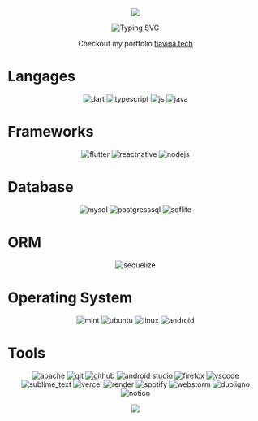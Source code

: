 <p align="center"> 
<img src="https://capsule-render.vercel.app/api?type=waving&color=0:423da,7100:008080&fontColor=dedede&height=160&section=header&text=Tongasoa👋&fontSize=20" />
    </p>
<p align="center"> 
    <img src="https://readme-typing-svg.demolab.com?font=Fira+Code&size=18&pause=1000&color=066DBD&center=true&random=false&width=760&lines=Software+engineer+student+and+mobile+dev" alt="Typing SVG" />
    </a>
</p>
<!--
   <p> Bonjour kkkkk<img src="https://img.shields.io/badge/dart-%230175C2.svg?style=for-the-badge&logo=dart&logoColor=white" alt="dart"/>  <img src="https://img.shields.io/badge/Flutter-%2302569B.svg?style=for-the-badge&logo=Flutter&logoColor=white" alt="flutter" /> <img src="https://img.shields.io/badge/node.js-6DA55F?style=for-the-badge&logo=node.js&logoColor=white" alt="nodejs" /><img src="https://img.shields.io/badge/JavaScript-323330?style=for-the-badge&logo=javascript&logoColor=F7DF1E" alt="js"/></p>
-->
<!--
<ul>
<!-- <p> <strong>Mbola tsara e! kkkkkkkkk 👋, I'm Tiavina  </strong> and I like <br></p> <li>Reach me on on 📫 <a href="mailto:tiavinaramilison22@gmail.com">tiavinaramilison22@gmail.com</a> or checkout <a href="https://tiavinaram.vercel.app/"> my portfolio </a></li>
</ul>
<h3 align="left">Langages and Tools</h3>
    <!-- <img src="https://img.shields.io/badge/HTML5-E34F26?style=for-the-badge&logo=html5&logoColor=white" alt="html"/> -->
    <!-- on <img src="https://img.shields.io/badge/CSS3-1572B6?style=for-the-badge&logo=css3&logoColor=white" alt="css"/> -->
    <!-- https://ileriayo.github.io/markdown-badges/ -->
<p align='center'>Checkout my portfolio  <a href='https://tiavina.tech'>tiavina.tech</a></p>
<h1>Langages</h1>
<p align='center'>
    <img src="https://img.shields.io/badge/dart-%230175C2.svg?style=for-the-badge&logo=dart&logoColor=white" alt="dart"/> 
    <img src="https://img.shields.io/badge/typescript-%23007ACC.svg?style=for-the-badge&logo=typescript&logoColor=white" alt="typescript" />
    <img src="https://img.shields.io/badge/javascript-%23323330.svg?style=for-the-badge&logo=javascript&logoColor=%23F7DF1E" alt="js"/>
    <img src="https://img.shields.io/badge/java-%23ED8B00.svg?style=for-the-badge&logo=openjdk&logoColor=white" alt="java" />
<!--     <img src="https://img.shields.io/badge/java-%23ED8B00.svg?style=for-the-badge&logo=openjdk&logoColor=white" alt="java"/> -->
    <!-- <img src="https://img.shields.io/badge/node.js-6DA55F?style=for-the-badge&logo=node.js&logoColor=white" alt="nodejs" /> -->
    <!--
    <img src="https://img.shields.io/badge/Tailwind_CSS-38B2AC?style=for-the-badge&logo=tailwind-css&logoColor=white" alt="tailwind"/>
    <img src="https://img.shields.io/badge/React-20232A?style=for-the-badge&logo=react&logoColor=61DAFB" alt="ReactJs"/>
    <img src="https://img.shields.io/badge/Express.js-000000?style=for-the-badge&logo=express&logoColor=white" alt="express js"/>
      <img src="https://img.shields.io/badge/next.js-000000?style=for-the-badge&logo=nextdotjs&logoColor=white" alt="nextjs"/> -->
</p>
<h1>Frameworks</h1>
<p align="center">
     <img src="https://img.shields.io/badge/Flutter-%2302569B.svg?style=for-the-badge&logo=Flutter&logoColor=white" alt="flutter" />
     <img src="https://img.shields.io/badge/react_native-%2320232a.svg?style=for-the-badge&logo=react&logoColor=%2361DAFB" alt="reactnative" />
    <img src="https://img.shields.io/badge/node.js-6DA55F?style=for-the-badge&logo=node.js&logoColor=white" alt="nodejs" />
</p>
<h1>Database</h1>
<p align="center">
    <img src="https://img.shields.io/badge/MySQL-005C84?style=for-the-badge&logo=mysql&logoColor=white" alt="mysql"/>
    <img src="https://img.shields.io/badge/postgres-%23316192.svg?style=for-the-badge&logo=postgresql&logoColor=white" alt="postgresssql"/>
    <img src="https://img.shields.io/badge/sqlite-%2307405e.svg?style=for-the-badge&logo=sqlite&logoColor=white" alt="sqflite"/>
</p>
<h1>ORM</h1>
<p align='center'>
    <img src="https://img.shields.io/badge/Sequelize-52B0E7?style=for-the-badge&logo=Sequelize&logoColor=white" alt="sequelize" />
</p>
<h1>Operating System</h1>
<p align='center'>
    <img src="https://img.shields.io/badge/Linux%20Mint-87CF3E?style=for-the-badge&logo=Linux%20Mint&logoColor=white" alt="mint" />
    <img src="https://img.shields.io/badge/Ubuntu-E95420?style=for-the-badge&logo=ubuntu&logoColor=white" alt="ubuntu"/>
    <img src="https://img.shields.io/badge/Linux-FCC624?style=for-the-badge&logo=linux&logoColor=black" alt="linux" />
    <img src="https://img.shields.io/badge/Android-3DDC84?style=for-the-badge&logo=android&logoColor=white" alt="android" />
    <!-- <img src="https://img.shields.io/badge/Windows-0078D6?style=for-the-badge&logo=windows&logoColor=white" alt="windows" /> -->
</p>    
<h1>Tools</h1>
<p align="center">
    <img src="https://img.shields.io/badge/apache-%23D42029.svg?style=for-the-badge&logo=apache&logoColor=white" alt="apache" />
    <img src="https://img.shields.io/badge/git-%23F05033.svg?style=for-the-badge&logo=git&logoColor=white" alt="git" /> 
    <img src="https://img.shields.io/badge/github-%23121011.svg?style=for-the-badge&logo=github&logoColor=white" alt="github"/>
    <img src="https://img.shields.io/badge/android%20studio-346ac1?style=for-the-badge&logo=android%20studio&logoColor=white" alt="android studio" />
    <img src="https://img.shields.io/badge/Firefox-FF7139?style=for-the-badge&logo=Firefox-Browser&logoColor=white" alt="firefox" />
    <img src="https://img.shields.io/badge/Visual%20Studio-5C2D91.svg?style=for-the-badge&logo=visual-studio&logoColor=white" alt="vscode"/>
    <img src="https://img.shields.io/badge/sublime_text-%23575757.svg?style=for-the-badge&logo=sublime-text&logoColor=important" alt="sublime_text"/>
    <img src="https://img.shields.io/badge/vercel-%23000000.svg?style=for-the-badge&logo=vercel&logoColor=white" alt="vercel"/> 
    <img src="https://img.shields.io/badge/Render-%46E3B7.svg?style=for-the-badge&logo=render&logoColor=white" alt="render"/> 
    <img src="https://img.shields.io/badge/Spotify-1ED760?style=for-the-badge&logo=spotify&logoColor=white" alt="spotify"/>
    <img src="https://img.shields.io/badge/webstorm-143?style=for-the-badge&logo=webstorm&logoColor=white&color=black" alt="webstorm" />
    <img src="https://img.shields.io/badge/Duolingo-%234DC730.svg?style=for-the-badge&logo=Duolingo&logoColor=white" alt="duoligno" />
    <img src="https://img.shields.io/badge/Notion-%23000000.svg?style=for-the-badge&logo=notion&logoColor=white" alt="notion" />
</p>
<!-- <h6 align="left">Frameworks</h6> -->
<!--
<p>
    <img src="https://img.shields.io/badge/Tailwind_CSS-38B2AC?style=for-the-badge&logo=tailwind-css&logoColor=white" alt="tailwind"/>
    <img src="https://img.shields.io/badge/React-20232A?style=for-the-badge&logo=react&logoColor=61DAFB" alt="ReactJs"/>
    <img src="https://img.shields.io/badge/Express.js-000000?style=for-the-badge&logo=express&logoColor=white" alt="express js"/>
    <!--  <img src="https://img.shields.io/badge/next.js-000000?style=for-the-badge&logo=nextdotjs&logoColor=white" alt="nextjs"/> 
</p>
 -->
<!-- <h6 align="left">Tools & Others</h6> -->
<!--
<p>
    <img src="https://img.shields.io/badge/apache-%23D42029.svg?style=for-the-badge&logo=apache&logoColor=white" alt="apache" />
    <img src="https://img.shields.io/badge/git-%23F05033.svg?style=for-the-badge&logo=git&logoColor=white" alt="git" /> 
    <img src="https://img.shields.io/badge/github-%23121011.svg?style=for-the-badge&logo=github&logoColor=white" alt="github"/>
    <img src="https://img.shields.io/badge/Duolingo-%234DC730.svg?style=for-the-badge&logo=Duolingo&logoColor=white" alt="duolingo" />
    <img src="https://img.shields.io/badge/Firefox-FF7139?style=for-the-badge&logo=Firefox-Browser&logoColor=white" alt="firefox" />
    <img src="https://img.shields.io/badge/Visual%20Studio-5C2D91.svg?style=for-the-badge&logo=visual-studio&logoColor=white" alt="vscode"/>
    <img src="https://img.shields.io/badge/sublime_text-%23575757.svg?style=for-the-badge&logo=sublime-text&logoColor=important" alt="sublime_text"/>
    <img src="https://img.shields.io/badge/Spotify-1ED760?style=for-the-badge&logo=spotify&logoColor=white" alt="spotify"/> 
</p>
<!-- <h6 align="left">HOSTING</h6>
-->
<!--
<p>
    <img src="https://img.shields.io/badge/vercel-%23000000.svg?style=for-the-badge&logo=vercel&logoColor=white" alt="vercel"/> 
    <img src="https://img.shields.io/badge/Render-%46E3B7.svg?style=for-the-badge&logo=render&logoColor=white" alt="render"/> 
     <p align="center"><img align="center" src="https://github-readme-stats.vercel.app/api/top-langs?username=Tiavina22&theme=transparent&show_icons=true&locale=en&layout=compact" alt="Tiavina22" /></p>
-->
  <!-- activity graph heroku-app start -->
 <!-- <p align="center"><img align="center" src="https://github-readme-stats.vercel.app/api/top-langs?username=Tiavina22&theme=transparent&show_icons=true&locale=en&layout=compact" alt="Tiavina22" /></p> -->
<p align="center"><img src="https://github-readme-streak-stats.herokuapp.com?user=Tiavina22&theme=algolia&hide_border=true&date_format=M%20j%5B%2C%20Y%5D&stroke=08EDFF1E&background=020625&ring=1321FE&fire=DD5007"/></p>
 
